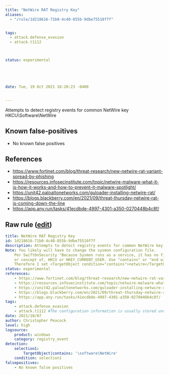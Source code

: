 ```yaml
---
title: "NetWire RAT Registry Key"
aliases:
  - "/rule/1d218616-71b0-4c40-855b-9dbe75510f7f"


tags:
  - attack.defense_evasion
  - attack.t1112



status: experimental





date: Tue, 19 Oct 2021 18:20:23 -0400


---
```


Attempts to detect registry events for common NetWire key HKCU\Software\NetWire

<!--more-->


## Known false-positives

* No known false positives



## References

* https://www.fortinet.com/blog/threat-research/new-netwire-rat-variant-spread-by-phishing
* https://resources.infosecinstitute.com/topic/netwire-malware-what-it-is-how-it-works-and-how-to-prevent-it-malware-spotlight/
* https://unit42.paloaltonetworks.com/guloader-installing-netwire-rat/
* https://blogs.blackberry.com/en/2021/09/threat-thursday-netwire-rat-is-coming-down-the-line
* https://app.any.run/tasks/41ecdbde-4997-4301-a350-0270448b4c8f/


## Raw rule ([edit](https://github.com/SigmaHQ/sigma/edit/master/rules/windows/registry_event/registry_event_mal_netwire.yml))
```yaml
title: NetWire RAT Registry Key
id: 1d218616-71b0-4c40-855b-9dbe75510f7f
description: Attempts to detect registry events for common NetWire key HKCU\Software\NetWire
Note: You likely will have to change the sysmon configuration file. 
    Per SwiftOnSecurity "Because Sysmon runs as a service, it has no filtering ability for, 
    or concept of, HKCU or HKEY_CURRENT_USER. Use "contains" or "end with" to get around this limitation"
    Therefore I set <TargetObject condition="contains">netwire</TargetObjecct> in my configuration.
status: experimental
references:
    - https://www.fortinet.com/blog/threat-research/new-netwire-rat-variant-spread-by-phishing
    - https://resources.infosecinstitute.com/topic/netwire-malware-what-it-is-how-it-works-and-how-to-prevent-it-malware-spotlight/
    - https://unit42.paloaltonetworks.com/guloader-installing-netwire-rat/
    - https://blogs.blackberry.com/en/2021/09/threat-thursday-netwire-rat-is-coming-down-the-line
    - https://app.any.run/tasks/41ecdbde-4997-4301-a350-0270448b4c8f/
tags:
    - attack.defense_evasion
    - attack.t1112 #The configuration information is usually stored under HKCU:\Software\Netwire - RedCanary
date: 2021/10/07
author: Christopher Peacock
level: high
logsource:
    product: windows
    category: registry_event
detection:
    selection1:
        TargetObject|contains: '\software\NetWire'
    condition: selection1
falsepositives:
    - No known false positives

```
